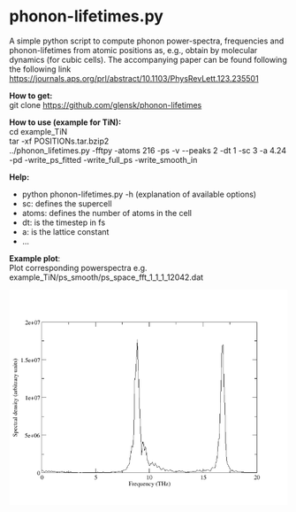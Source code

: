# phonon-lifetimes.py

A simple python script to compute phonon power-spectra, 
frequencies and phonon-lifetimes from atomic positions as, e.g.,
obtain by molecular dynamics (for cubic cells). The accompanying paper can be found following the following link
https://journals.aps.org/prl/abstract/10.1103/PhysRevLett.123.235501

__How to get:__  
git clone https://github.com/glensk/phonon-lifetimes

__How to use (example for TiN):__  
cd example_TiN  
tar -xf POSITIONs.tar.bzip2  
../phonon_lifetimes.py -fftpy -atoms 216 -ps -v --peaks 2 -dt 1 -sc 3 -a 4.24 -pd -write_ps_fitted -write_full_ps -write_smooth_in

<!-- from
/Users/glensk/Dropbox/Albert/proj/proj_current/__2017.01_phonon_linewidth_al/check_62_LA_POSITIONs/generate_positios/6x6x6sc
--> 
<!--
/Users/glensk/Dropbox/Albert/proj/proj_current/__2017.03_irina_anharmonic/17_06_06_phonon_lifetimes_TiN/lifetimes_both_new_333_300K
-->

__Help:__
 * python phonon-lifetimes.py -h (explanation of available options)
 * sc: defines the supercell
 * atoms: defines the number of atoms in the cell
 * dt: is the timestep in fs
 * a: is the lattice constant
 * ...


__Example plot__:  
Plot corresponding powerspectra e.g. example_TiN/ps_smooth/ps_space_fft_1_1_1_12042.dat

![picture alt](example_TiN/images/ps_space_fft_1_1_1_12042.png "TiN [1 1 1]")

